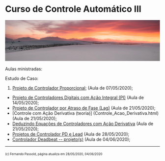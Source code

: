 # Curso de Controle Automático III

![cason-asher-Ur7Efx8lBjs-unsplash.jpg](cason-asher-Ur7Efx8lBjs-unsplash.jpg)

Aulas ministradas:

Estudo de Caso:

1. [Projeto de Controlador Proporcional;](aula_07_05_2020.html) (Aula de 07/05/2020);
* [Projeto de Controladores Digitais com Ação Integral (PI)](aula_14_05_2020.html) (Aula de 14/05/2020);
* [Projeto de Controlador por Atraso de Fase (Lag)](controlador_Lag.html) (Aula de 21/05/2020);
* [Controle com Ação Derivativa (teoria)] (Controle_Acao_Derivativa.html) (Aula de 21/05/2020);
* [Deduzindo Equações de Controladores com Ação Derivativa](pd_plus_filtro.pdf) (Aula de 21/05/2020);
* [Projetos de Controlador PD e Lead](projeto_PD_lead_2020.html) (Aula de 28/05/2020);
* [Controlador Deadbeat -- projeto(s)](deadbeat_08out2019.html) (Aula de 04/06/2020);


---

<font size="1"> (c) Fernando Passold, página atualiza em 28/05/2020, 04/06/2020 </font>